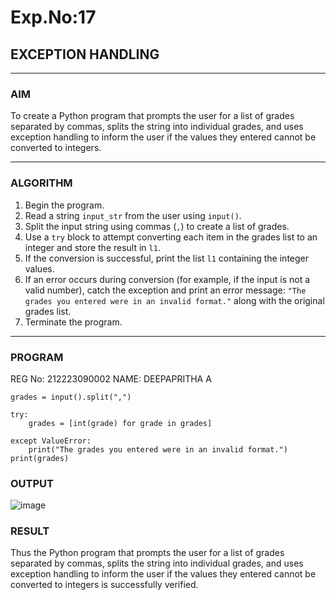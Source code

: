 # Exp.No:17  
## EXCEPTION HANDLING

---

### AIM  
To create a Python program that prompts the user for a list of grades separated by commas, splits the string into individual grades, and uses exception handling to inform the user if the values they entered cannot be converted to integers.

---

### ALGORITHM

1. Begin the program.  
2. Read a string `input_str` from the user using `input()`.  
3. Split the input string using commas (`,`) to create a list of grades.  
4. Use a `try` block to attempt converting each item in the grades list to an integer and store the result in `l1`.  
5. If the conversion is successful, print the list `l1` containing the integer values.  
6. If an error occurs during conversion (for example, if the input is not a valid number), catch the exception and print an error message: `"The grades you entered were in an invalid format."` along with the original grades list.  
7. Terminate the program.

---

### PROGRAM
REG No: 212223090002
NAME: DEEPAPRITHA A

```
grades = input().split(",")

try:
	grades = [int(grade) for grade in grades]
  
except ValueError:
	print("The grades you entered were in an invalid format.")
print(grades)

```

### OUTPUT

![image](https://github.com/user-attachments/assets/7fb7a866-2a33-445c-aa07-5d81f2d8a6e9)


### RESULT
Thus the Python program that prompts the user for a list of grades separated by commas, splits the string into individual grades, and uses exception handling to inform the user if the values they entered cannot be converted to integers is successfully verified.
